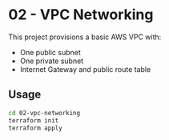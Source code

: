 # 02 - VPC Networking

This project provisions a basic AWS VPC with:
- One public subnet
- One private subnet
- Internet Gateway and public route table

## Usage

```bash
cd 02-vpc-networking
terraform init
terraform apply